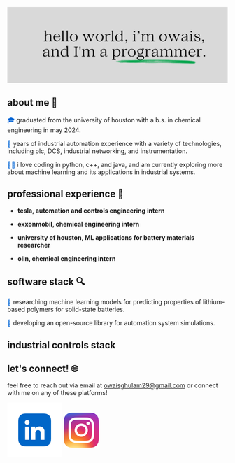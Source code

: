 <p align="center">
  <img src="https://github.com/OwaisGhulam/OwaisGhulam/blob/main/banner.png" width="1000px" alt="owais ghulam - engineer">
</p>


## about me 📘

<span style="color: #0366d6;">🎓</span> graduated from the university of houston with a b.s. in chemical engineering in may 2024.

<span style="color: #0366d6;">🔧</span> years of industrial automation experience with a variety of technologies, including plc, DCS, industrial networking, and instrumentation.

<span style="color: #0366d6;">👨‍💻</span> i love coding in python, c++, and java, and am currently exploring more about machine learning and its applications in industrial systems.

## professional experience 💼

- **tesla, automation and controls engineering intern**

- **exxonmobil, chemical engineering intern**

- **university of houston, ML applications for battery materials researcher**

- **olin, chemical engineering intern**

## software stack 🔍

<span style="color: #0366d6;">🔬</span> researching machine learning models for predicting properties of lithium-based polymers for solid-state batteries.

<span style="color: #0366d6;">🚀</span> developing an open-source library for automation system simulations.

## industrial controls stack

## let's connect! 🌐

feel free to reach out via email at owaisghulam29@gmail.com or connect with me on any of these platforms!
<p align="left">
<a href="https://linkedin.com/in/owaisg" target="blank"><img align="center" src="https://github.com/OwaisGhulam/OwaisGhulam/blob/main/linkedin.jpeg" alt="LinkedIn" height="125" width="125" /></a>
<a href="https://instagram.com/owaisghulam_" target="blank"><img align="center" src="https://github.com/OwaisGhulam/OwaisGhulam/blob/main/Instagram_icon.png" alt="Instagram" height="80" width="80" /></a>
</p>
